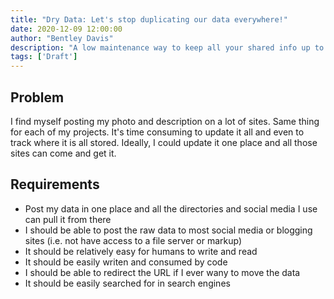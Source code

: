 ```yaml
---
title: "Dry Data: Let's stop duplicating our data everywhere!"
date: 2020-12-09 12:00:00
author: "Bentley Davis"
description: "A low maintenance way to keep all your shared info up to date"
tags: ['Draft']
---
```

## Problem
I find myself posting my photo and description on a lot of sites. Same thing for each of my projects. It's time consuming to update it all and even to track where it is all stored. Ideally, I could update it one place and all those sites can come and get it.
## Requirements
- Post my data in one place and all the directories and social media I use can pull it from there
- I should be able to post the raw data to most social media or blogging sites (i.e. not have access to a file server or markup)
- It should be relatively easy for humans to write and read
- It should be easily writen and consumed by code
- I should be able to redirect the URL if I ever wany to move the data
- It should be easily searched for in search engines